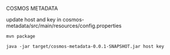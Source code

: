 COSMOS METADATA

update host and key in cosmos-metadata/src/main/resources/config.properties

```
mvn package

java -jar target/cosmos-metadata-0.0.1-SNAPSHOT.jar host key

```
